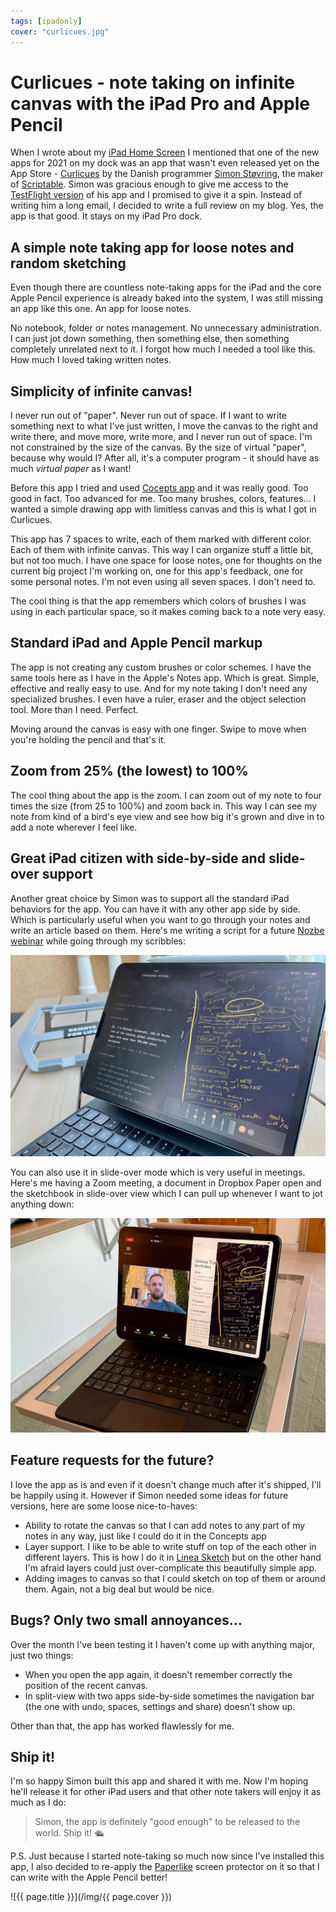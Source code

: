 ```yaml
---
tags: [ipadonly]
cover: "curlicues.jpg"
---
```


# Curlicues - note taking on infinite canvas with the iPad Pro and Apple Pencil

When I wrote about my [iPad Home Screen](/ipadscreen) I mentioned that one of the new apps for 2021 on my dock was an app that wasn't even released yet on the App Store - [Curlicues](https://twitter.com/simonbs/status/1344576283993387008?s=20) by the Danish programmer [Simon Støvring](https://twitter.com/simonbs/), the maker of [Scriptable](https://scriptable.app). Simon was gracious enough to give me access to the [TestFlight version](https://twitter.com/simonbs/status/1345294848740503552?s=20) of his app and I promised to give it a spin. Instead of writing him a long email, I decided to write a full review on my blog. Yes, the app is that good. It stays on my iPad Pro dock.

<!--More-->

## A simple note taking app for loose notes and random sketching

Even though there are countless note-taking apps for the iPad and the core Apple Pencil experience is already baked into the system, I was still missing an app like this one. An app for loose notes.

No notebook, folder or notes management. No unnecessary administration. I can just jot down something, then something else, then something completely unrelated next to it. I forgot how much I needed a tool like this. How much I loved taking written notes.

## Simplicity of infinite canvas!

I never run out of "paper". Never run out of space. If I want to write something next to what I've just written, I move the canvas to the right and write there, and move more, write more, and I never run out of space. I'm not constrained by the size of the canvas. By the size of virtual "paper", because why would I? After all, it's a computer program - it should have as much *virtual paper* as I want!

Before this app I tried and used [Cocepts app](https://concepts.app/en/) and it was really good. Too good in fact. Too advanced for me. Too many brushes, colors, features… I wanted a simple drawing app with limitless canvas and this is what I got in Curlicues.

This app has 7 spaces to write, each of them marked with different color. Each of them with infinite canvas. This way I can organize stuff a little bit, but not too much. I have one space for loose notes, one for thoughts on the current big project I'm working on, one for this app's feedback, one for some personal notes. I'm not even using all seven spaces. I don't need to.

The cool thing is that the app remembers which colors of brushes I was using in each particular space, so it makes coming back to a note very easy.

## Standard iPad and Apple Pencil markup

The app is not creating any custom brushes or color schemes. I have the same tools here as I have in the Apple's Notes app. Which is great. Simple, effective and really easy to use. And for my note taking I don't need any specialized brushes. I even have a ruler, eraser and the object selection tool. More than I need. Perfect.

Moving around the canvas is easy with one finger. Swipe to move when you're holding the pencil and that's it.

## Zoom from 25% (the lowest) to 100%

The cool thing about the app is the zoom. I can zoom out of my note to four times the size (from 25 to 100%) and zoom back in. This way I can see my note from kind of a bird's eye view and see how big it's grown and dive in to add a note wherever I feel like.

## Great iPad citizen with side-by-side and slide-over support

Another great choice by Simon was to support all the standard iPad behaviors for the app. You can have it with any other app side by side. Which is particularly useful when you want to go through your notes and write an article based on them. Here's me writing a script for a future [Nozbe webinar](https://nozbe.com/webinar) while going through my scribbles:

![{{ page.title }} 2](/img/curlicues-2.jpg)

You can also use it in slide-over mode which is very useful in meetings. Here's me having a Zoom meeting, a document in Dropbox Paper open and the sketchbook in slide-over view which I can pull up whenever I want to jot anything down:

![{{ page.title }} 3](/img/curlicues-3.jpg)

## Feature requests for the future?

I love the app as is and even if it doesn't change much after it's shipped, I'll be happily using it. However if Simon needed some ideas for future versions, here are some loose nice-to-haves:

* Ability to rotate the canvas so that I can add notes to any part of my notes in any way, just like I could do it in the Concepts app
* Layer support. I like to be able to write stuff on top of the each other in different layers. This is how I do it in  [Linea Sketch](https://linea-app.com) but on the other hand I'm afraid layers could just over-complicate this beautifully simple app.
* Adding images to canvas so that I could sketch on top of them or around them. Again, not a big deal but would be nice.

## Bugs? Only two small annoyances…

Over the month I've been testing it I haven't come up with anything major, just two things:

* When you open the app again, it doesn't remember correctly the position of the recent canvas.
* In split-view with two apps side-by-side sometimes the navigation bar (the one with undo, spaces, settings and share) doesn't show up.

Other than that, the app has worked flawlessly for me.

## Ship it!

I'm so happy Simon built this app and shared it with me. Now I'm hoping he'll release it for other iPad users and that other note takers will enjoy it as much as I do:

> Simon, the app is definitely "good enough" to be released to the world. Ship it! 🛳

P.S. Just because I started note-taking so much now since I've installed this app, I also decided to re-apply the [Paperlike](https://paperlike.com) screen protector on it so that I can write with the Apple Pencil better!

![{{ page.title }}](/img/{{ page.cover }})

[n]: https://michael.gratis/nozbe
[np]: https://michael.gratis/nozbepersonal